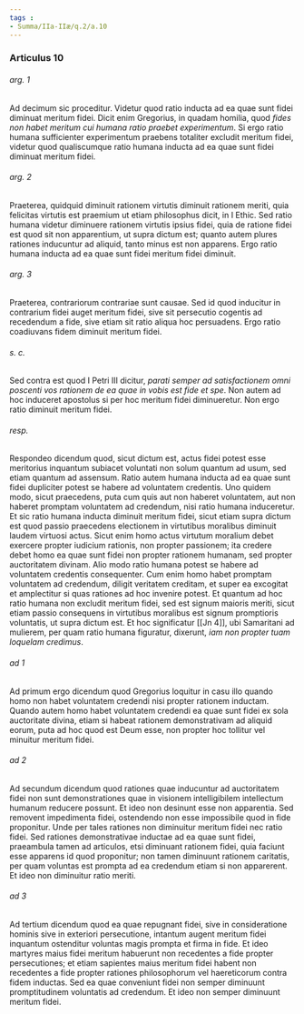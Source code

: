 ```yaml
---
tags : 
- Summa/IIa-IIæ/q.2/a.10
---
```


### Articulus 10

###### arg. 1
Ad decimum sic proceditur. Videtur quod ratio inducta ad ea quae sunt fidei diminuat meritum fidei. Dicit enim Gregorius, in quadam homilia, quod *fides non habet meritum cui humana ratio praebet experimentum*. Si ergo ratio humana sufficienter experimentum praebens totaliter excludit meritum fidei, videtur quod qualiscumque ratio humana inducta ad ea quae sunt fidei diminuat meritum fidei.

###### arg. 2
Praeterea, quidquid diminuit rationem virtutis diminuit rationem meriti, quia felicitas virtutis est praemium ut etiam philosophus dicit, in I Ethic. Sed ratio humana videtur diminuere rationem virtutis ipsius fidei, quia de ratione fidei est quod sit non apparentium, ut supra dictum est; quanto autem plures rationes inducuntur ad aliquid, tanto minus est non apparens. Ergo ratio humana inducta ad ea quae sunt fidei meritum fidei diminuit.

###### arg. 3
Praeterea, contrariorum contrariae sunt causae. Sed id quod inducitur in contrarium fidei auget meritum fidei, sive sit persecutio cogentis ad recedendum a fide, sive etiam sit ratio aliqua hoc persuadens. Ergo ratio coadiuvans fidem diminuit meritum fidei.

###### s. c.
Sed contra est quod I Petri III dicitur, *parati semper ad satisfactionem omni poscenti vos rationem de ea quae in vobis est fide et spe*. Non autem ad hoc induceret apostolus si per hoc meritum fidei diminueretur. Non ergo ratio diminuit meritum fidei.

###### resp.
Respondeo dicendum quod, sicut dictum est, actus fidei potest esse meritorius inquantum subiacet voluntati non solum quantum ad usum, sed etiam quantum ad assensum. Ratio autem humana inducta ad ea quae sunt fidei dupliciter potest se habere ad voluntatem credentis. Uno quidem modo, sicut praecedens, puta cum quis aut non haberet voluntatem, aut non haberet promptam voluntatem ad credendum, nisi ratio humana induceretur. Et sic ratio humana inducta diminuit meritum fidei, sicut etiam supra dictum est quod passio praecedens electionem in virtutibus moralibus diminuit laudem virtuosi actus. Sicut enim homo actus virtutum moralium debet exercere propter iudicium rationis, non propter passionem; ita credere debet homo ea quae sunt fidei non propter rationem humanam, sed propter auctoritatem divinam. Alio modo ratio humana potest se habere ad voluntatem credentis consequenter. Cum enim homo habet promptam voluntatem ad credendum, diligit veritatem creditam, et super ea excogitat et amplectitur si quas rationes ad hoc invenire potest. Et quantum ad hoc ratio humana non excludit meritum fidei, sed est signum maioris meriti, sicut etiam passio consequens in virtutibus moralibus est signum promptioris voluntatis, ut supra dictum est. Et hoc significatur [[Jn 4]], ubi Samaritani ad mulierem, per quam ratio humana figuratur, dixerunt, *iam non propter tuam loquelam credimus*.

###### ad 1
Ad primum ergo dicendum quod Gregorius loquitur in casu illo quando homo non habet voluntatem credendi nisi propter rationem inductam. Quando autem homo habet voluntatem credendi ea quae sunt fidei ex sola auctoritate divina, etiam si habeat rationem demonstrativam ad aliquid eorum, puta ad hoc quod est Deum esse, non propter hoc tollitur vel minuitur meritum fidei.

###### ad 2
Ad secundum dicendum quod rationes quae inducuntur ad auctoritatem fidei non sunt demonstrationes quae in visionem intelligibilem intellectum humanum reducere possunt. Et ideo non desinunt esse non apparentia. Sed removent impedimenta fidei, ostendendo non esse impossibile quod in fide proponitur. Unde per tales rationes non diminuitur meritum fidei nec ratio fidei. Sed rationes demonstrativae inductae ad ea quae sunt fidei, praeambula tamen ad articulos, etsi diminuant rationem fidei, quia faciunt esse apparens id quod proponitur; non tamen diminuunt rationem caritatis, per quam voluntas est prompta ad ea credendum etiam si non apparerent. Et ideo non diminuitur ratio meriti.

###### ad 3
Ad tertium dicendum quod ea quae repugnant fidei, sive in consideratione hominis sive in exteriori persecutione, intantum augent meritum fidei inquantum ostenditur voluntas magis prompta et firma in fide. Et ideo martyres maius fidei meritum habuerunt non recedentes a fide propter persecutiones; et etiam sapientes maius meritum fidei habent non recedentes a fide propter rationes philosophorum vel haereticorum contra fidem inductas. Sed ea quae conveniunt fidei non semper diminuunt promptitudinem voluntatis ad credendum. Et ideo non semper diminuunt meritum fidei.

